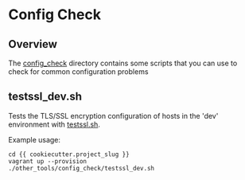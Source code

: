# Config Check

## Overview

The [config_check](../../other_tools/config_check) directory contains some
scripts that you can use to check for common configuration problems

## testssl_dev.sh

Tests the TLS/SSL encryption configuration of hosts in the 'dev' environment
with [testssl.sh](https://github.com/drwetter/testssl.sh/).

Example usage:

    cd {{ cookiecutter.project_slug }}
    vagrant up --provision
    ./other_tools/config_check/testssl_dev.sh
